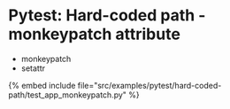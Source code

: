 # Pytest: Hard-coded path - monkeypatch attribute

* monkeypatch
* setattr

{% embed include file="src/examples/pytest/hard-coded-path/test_app_monkeypatch.py" %}


